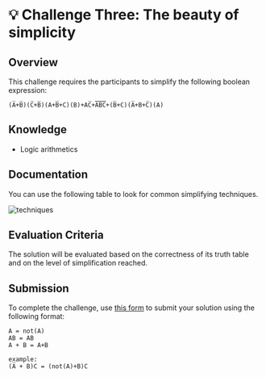 # 💡 Challenge Three: The beauty of simplicity

## Overview

This challenge requires the participants to simplify the following boolean expression:

`(A̅+B̅)(C̅+B̅)(A+B̅+C)(B)+AC̅+`<span style="text-decoration:overline">`ABC`</span>`+(B̅+C)(A̅+B+C̅)(A)
`

## Knowledge

- Logic arithmetics


## Documentation

You can use the following table to look for common simplifying techniques.

![techniques](https://www.electronics-tutorials.ws/wp-content/uploads/2022/09/boolean-algebra-table.jpg)

## Evaluation Criteria

The solution will be evaluated based on the correctness of its truth table and on the level of simplification reached.

## Submission

To complete the challenge, use [this form](https://forms.gle/7MNgWA5p5fh3vmB3A) to submit your solution using the following format:
```
A̅ = not(A)
AB = AB
A + B = A+B

example:
(A̅ + B)C = (not(A)+B)C
```
